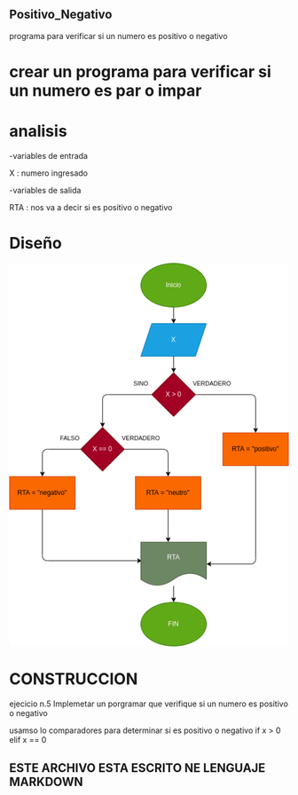
## Positivo_Negativo
programa para verificar si un numero es positivo o negativo

# crear un programa para verificar si un numero es par o impar
# analisis

-variables de entrada

X : numero ingresado

-variables de salida

RTA : nos va a decir si es positivo o negativo
# Diseño

![Diagrama de flujo](diagrama.png "diagrama de flujo")

# CONSTRUCCION

ejecicio n.5 Implemetar un porgramar que verifique si un numero es positivo o negativo

usamso lo comparadores para determinar si es positivo o negativo
if x > 0
elif x == 0

## ESTE ARCHIVO ESTA ESCRITO NE LENGUAJE MARKDOWN